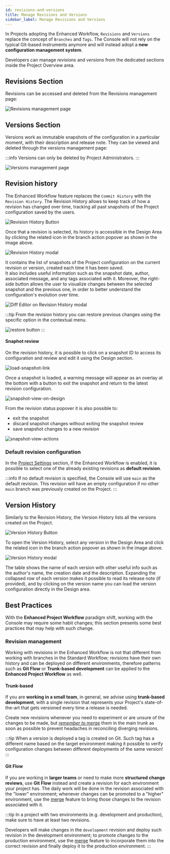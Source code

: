 ```yaml
---
id: revisions-and-versions
title: Manage Revisions and Versions
sidebar_label: Manage Revisions and Versions
---
```


In Projects adopting the Enhanced Workflow, `Revisions` and `Versions` replace the concept of `Branches` and `Tags`. The Console will not rely on the typical Git-based instruments anymore and will instead adopt a **new configuration management system**.

Developers can manage *revisions* and *versions* from the dedicated sections inside the Project Overview area.

## Revisions Section

 Revisions can be accessed and deleted from the Revisions management page:

![Revisions management page](img/revisions-overview.png)

## Versions Section

Versions work as immutable snapshots of the configuration in a particular moment, with their description and release note. They can be viewed and deleted through the versions management page:

:::info
Versions can only be deleted by Project Administrators.
:::

![Versions management page](img/versions-overview.png)

## Revision history 

The Enhanced Workflow feature replaces the `Commit History` with the `Revision History`. 
The Revision History allows to keep track of how a revision has changed over time, tracking all past snapshots of the Project configuration saved by the users.

<div style={{display: 'flex', justifyContent: 'center'}}>

![Revision History Button](img/revision-history-button.png)

</div>

Once that a revision is selected, its history is accessible in the Design Area by clicking the related icon in the branch action popover as shown in the image above.

![Revision History modal](img/revision-history.png)

It contains the list of snapshots of the Project configuration on the current revision or version, created each time it has been saved.  
It also includes useful information such as the snapshot date, author, associated message, and any tags associated with it.
Moreover, the right-side button allows the user to visualize changes between the selected snapshot and the previous one, in order to better understand the configuration's evolution over time.

![Diff Editor on Revision History modal](img/diff-editor-on-revision-history.png)

:::tip
From the revision history you can restore previous changes using the specific option in the contextual menu.

![restore button](img/revision-history-restore-changes-button.png)
:::

#### Snaphot review 

On the revision history, it is possible to click on a snapshot ID to access its configuration and review and edit it using the Design section.

![load-snapshot-link](img/load-snapshot-link.png)

Once a snapshot is loaded, a warning message will appear as an overlay at the bottom with a button to exit the snapshot and return to the latest revision configuration.

![snapshot-view-on-design](img/snapshot-view-on-design.png)

From the revision status popover it is also possible to:

- exit the snapshot
- discard snapshot changes without exiting the snapshot review
- save snapshot changes to a new revision

![snapshot-view-actions](img/snapshot-view-actions.png)

### Default revision configuration

In the [Project Settings](/console/project-configuration/project-settings.md) section, if the Enhanced Workflow is enabled, it is possible to select one of the already existing revisions as **default revision**.

:::info
If no default revision is specified, the Console will use `main` as the default revision.
This revision will have an empty configuration if no other `main` branch was previously created on the Project.
:::

## Version History

Similarly to the Revision History, the Version History lists all the versions created on the Project.

<div style={{display: 'flex', justifyContent: 'center'}}>

![Version History Button](img/version-history-button.png)

</div>

To open the Version History, select any version in the Design Area and click the related icon in the branch action popover as shown in the image above.

![Version History modal](img/version-history-modal.png)

The table shows the name of each version with other useful info such as the author's name, the creation date and the description. Expanding the collapsed row of each version makes it possible to read its release note (if provided), and by clicking on the version name you can load the version configuration directly in the Design area.

## Best Practices

With the **Enhanced Project Workflow** paradigm shift, working with the Console may require some habit changes; this section presents some best practices that may help with such change.

### Revision management

Working with revisions in the Enhanced Workflow is not that different from working with branches in the Standard Workflow; revisions have their own history and can be deployed on different environments, therefore patterns such as **Git Flow** or **Trunk-based development** can be applied to the **Enhanced Project Workflow** as well.

#### Trunk-based

If you are **working in a small team**, in general, we advise using **trunk-based development**, with a single revision that represents your Project's state-of-the-art that gets versioned every time a release is needed.

Create new revisions whenever you need to experiment or are unsure of the changes to be made, but [*remember to merge*](/development_suite/api-console/api-design/merge_collaboration.md#how-to-perform-a-merge-of-configurations) them in the main trunk as soon as possible to prevent headaches in reconciling diverging revisions.

:::tip
When a version is deployed a tag is created on Git. Such tag has a different name based on the target environment making it possible to verify configuration changes between different deployments of the same version!
:::

#### Git Flow

If you are working in **larger teams** or need to make more **structured change reviews**, use **Git Flow** instead and create a revision for each environment your project has. The daily work will be done in the revision associated with the "lower" environment;
whenever changes can be promoted to a "higher" environment, use the [merge](/development_suite/api-console/api-design/merge_collaboration.md#how-to-perform-a-merge-of-configurations) feature to bring those changes to the revision associated with it.

:::tip
In a project with two environments (e.g. development and production), make sure to have at least two revisions.

Developers will make changes in the `development` revision and deploy such revision in the development environment; to promote changes to the production environment, use the [merge](/development_suite/api-console/api-design/merge_collaboration.md#how-to-perform-a-merge-of-configurations) feature to incorporate them into the correct revision and finally deploy it to the production environment.
:::
